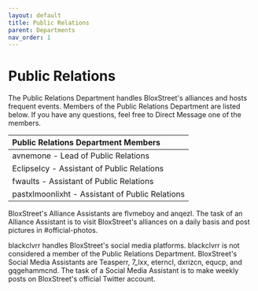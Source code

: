 ```yaml
---
layout: default
title: Public Relations
parent: Departments
nav_order: 1
---
```


# Public Relations
The Public Relations Department handles BloxStreet's alliances and hosts frequent events. Members of the Public Relations Department are listed below. If you have any questions, feel free to Direct Message one of the members.

| Public Relations Department Members      | 
|:-------------|
| avnemone - Lead of Public Relations | 
| EclipseIcy - Assistant of Public Relations |
| fwauIts - Assistant of Public Relations |
| pastxlmoonlixht - Assistant of Public Relations |

BloxStreet's Alliance Assistants are flvmeboy and anqezl. The task of an Alliance Assistant is to visit BloxStreet's alliances on a daily basis and post pictures in #official-photos.

blackclvrr handles BloxStreet's social media platforms. blackclvrr is not considered a member of the Public Relations Department. BloxStreet's Social Media Assistants are Teasperr, 7_lxx, eterncl, dxrizcn, equcp, and gqgehammcnd. The task of a Social Media Assistant is to make weekly posts on BloxStreet's official Twitter account.

